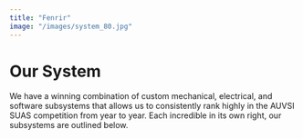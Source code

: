 ```yaml
---
title: "Fenrir"
image: "/images/system_80.jpg"
---
```


# Our System

We have a winning combination of custom mechanical, electrical, and software subsystems that allows us to consistently rank highly in the AUVSI SUAS competition from year to year. Each incredible in its own right, our subsystems are outlined below.
